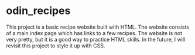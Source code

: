 # odin_recipes
This project is a basic recipe website built with HTML. The website consists of a main index page which has links to a few recipes. The website is not very pretty, but it is a good way to practice HTML skills. In the future, I will revisit this project to style it up with CSS.

